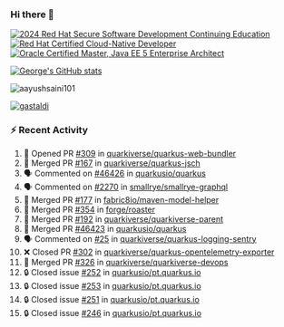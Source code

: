 ### Hi there 👋

<!--START_SECTION:badges-->
[![2024 Red Hat Secure Software Development Continuing Education](https://images.credly.com/size/110x110/images/36a76b78-c5bf-45cf-ac2c-48c3825260c7/blob)](http://www.credly.com/badges/c86e9a17-d2c3-4554-b890-7d0521710eb6 "2024 Red Hat Secure Software Development Continuing Education")
[![Red Hat Certified Cloud-Native Developer](https://images.credly.com/size/110x110/images/12ef4e4e-3d8d-4caf-9ab1-858c5bcb9619/image.png)](http://www.credly.com/badges/b6402e31-0894-48e6-b488-e2e551dcc809 "Red Hat Certified Cloud-Native Developer")
[![Oracle Certified Master, Java EE 5 Enterprise Architect](https://images.credly.com/size/110x110/images/1fa3549c-674c-4779-b3d6-d7d64eac2c23/Oracle-Certification-badge_OC-Master.png)](http://www.credly.com/badges/2565574e-b81d-410e-ab7d-24666ddcbe00 "Oracle Certified Master, Java EE 5 Enterprise Architect")
<!--END_SECTION:badges-->

[![George's GitHub stats](https://github-readme-stats.vercel.app/api?username=gastaldi&show=reviews,prs_merged&hide=contribs,prs&theme=transparent&show_icons=true)](https://github.com/anuraghazra/github-readme-stats)

<p align="left"> <img src="https://komarev.com/ghpvc/?username=gastaldi&label=Profile%20views&color=0e75b6&style=for-the-badge" alt="aayushsaini101" /> </p>

<p align="left"> <a href="https://github.com/ryo-ma/github-profile-trophy"><img src="https://github-profile-trophy.vercel.app/?username=gastaldi" alt="gastaldi" /></a> </p>

### :zap: Recent Activity

<!--START_SECTION:activity-->
1. 💪 Opened PR [#309](https://github.com/quarkiverse/quarkus-web-bundler/pull/309) in [quarkiverse/quarkus-web-bundler](https://github.com/quarkiverse/quarkus-web-bundler)
2. 🎉 Merged PR [#167](https://github.com/quarkiverse/quarkus-jsch/pull/167) in [quarkiverse/quarkus-jsch](https://github.com/quarkiverse/quarkus-jsch)
3. 🗣 Commented on [#46426](https://github.com/quarkusio/quarkus/pull/46426#issuecomment-2678557602) in [quarkusio/quarkus](https://github.com/quarkusio/quarkus)
4. 🗣 Commented on [#2270](https://github.com/smallrye/smallrye-graphql/pull/2270#issuecomment-2678493237) in [smallrye/smallrye-graphql](https://github.com/smallrye/smallrye-graphql)
5. 🎉 Merged PR [#177](https://github.com/fabric8io/maven-model-helper/pull/177) in [fabric8io/maven-model-helper](https://github.com/fabric8io/maven-model-helper)
6. 🎉 Merged PR [#354](https://github.com/forge/roaster/pull/354) in [forge/roaster](https://github.com/forge/roaster)
7. 🎉 Merged PR [#192](https://github.com/quarkiverse/quarkiverse-parent/pull/192) in [quarkiverse/quarkiverse-parent](https://github.com/quarkiverse/quarkiverse-parent)
8. 🎉 Merged PR [#46423](https://github.com/quarkusio/quarkus/pull/46423) in [quarkusio/quarkus](https://github.com/quarkusio/quarkus)
9. 🗣 Commented on [#25](https://github.com/quarkiverse/quarkus-logging-sentry/issues/25#issuecomment-2671943998) in [quarkiverse/quarkus-logging-sentry](https://github.com/quarkiverse/quarkus-logging-sentry)
10. ❌ Closed PR [#302](https://github.com/quarkiverse/quarkus-opentelemetry-exporter/pull/302) in [quarkiverse/quarkus-opentelemetry-exporter](https://github.com/quarkiverse/quarkus-opentelemetry-exporter)
11. 🎉 Merged PR [#326](https://github.com/quarkiverse/quarkiverse-devops/pull/326) in [quarkiverse/quarkiverse-devops](https://github.com/quarkiverse/quarkiverse-devops)
12. 🔒 Closed issue [#252](https://github.com/quarkusio/pt.quarkus.io/issues/252) in [quarkusio/pt.quarkus.io](https://github.com/quarkusio/pt.quarkus.io)
13. 🔒 Closed issue [#253](https://github.com/quarkusio/pt.quarkus.io/issues/253) in [quarkusio/pt.quarkus.io](https://github.com/quarkusio/pt.quarkus.io)
14. 🔒 Closed issue [#251](https://github.com/quarkusio/pt.quarkus.io/issues/251) in [quarkusio/pt.quarkus.io](https://github.com/quarkusio/pt.quarkus.io)
15. 🔒 Closed issue [#246](https://github.com/quarkusio/pt.quarkus.io/issues/246) in [quarkusio/pt.quarkus.io](https://github.com/quarkusio/pt.quarkus.io)
<!--END_SECTION:activity-->
